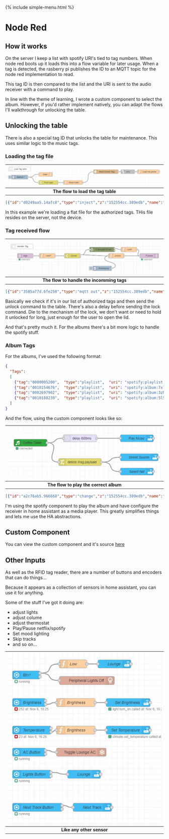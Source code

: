 {% include simple-menu.html %}

# Node Red

## How it works

On the server I keep a list with spotify URI's tied to tag numbers. When node red boots up it loads this into a flow variable for later usage.
When a tag is detected, the rasberry pi publishes the ID to an MQTT topic for the node red implementation to read.

This tag ID is then compared to the list and the URI is sent to the audio receiver with a command to play.

In line with the theme of learning, I wrote a custom component to select the album. However, if you'd rather implement natively, you can adapt the flows I'll walkthrough for unlocking the table.

## Unlocking the table

There is also a special tag ID that unlocks the table for maintenance. This uses similar logic to the music tags.

### Loading the tag file

|![Load](images/loadtags.png?raw=true "Load Tag Flow")|
|:--:|
| <b>The flow to load the tag table</b> |

```json
[{"id":"d0249aa5.14afc8","type":"inject","z":"152554cc.389edb","name":"","props":[{"p":"payload","v":"Started!","vt":"str"},{"p":"topic","v":"","vt":"string"}],"repeat":"","crontab":"","once":true,"onceDelay":"","topic":"","payload":"Started!","payloadType":"str","x":200,"y":120,"wires":[["f11098a2.4b88f8","464e3e5d.1a4b5"]]},{"id":"f11098a2.4b88f8","type":"change","z":"152554cc.389edb","name":"Flush tags","rules":[{"t":"delete","p":"Tags","pt":"global"}],"action":"","property":"","from":"","to":"","reg":false,"x":410,"y":160,"wires":[["28d375f9.d4d47a"]]},{"id":"464e3e5d.1a4b5","type":"function","z":"152554cc.389edb","name":"Clear","func":"flow.set(\"current_tag\", 0);","outputs":0,"noerr":0,"x":390,"y":100,"wires":[]},{"id":"28d375f9.d4d47a","type":"function","z":"152554cc.389edb","name":"Reset Index","func":"global.set(\"tag_count\", 0)\nglobal.set(\"spotify_tag_count\", 0)\nreturn msg;","outputs":1,"noerr":0,"x":590,"y":160,"wires":[["e011d35a.1d8b1"]]},{"id":"e011d35a.1d8b1","type":"file in","z":"152554cc.389edb","name":"Read Access Tags","filename":"/share/authorized_tags","format":"lines","chunk":false,"sendError":false,"encoding":"utf8","x":830,"y":80,"wires":[["48d45ac0.ec5f84"]]},{"id":"48d45ac0.ec5f84","type":"string","z":"152554cc.389edb","name":"strip","methods":[{"name":"trim","params":[]}],"prop":"payload","propout":"payload","object":"msg","objectout":"msg","x":990,"y":80,"wires":[["6f4b6a83.b251e4"]]},{"id":"6f4b6a83.b251e4","type":"function","z":"152554cc.389edb","name":"Load into global","func":"var count=global.get('tag_count') || 0;\n\nif (global.tag_count===undefined)//test exists\n{\n  global.tag_count=0;\n}\n\nglobal.set(\"Tags[\"+count+\"]\", msg.payload);\nglobal.set('tag_count', count + 1);\n\nmsg.payload = count\n\nreturn msg;","outputs":1,"noerr":0,"x":1140,"y":80,"wires":[[]]}]
```

In this example we're loading a flat file for the authorized tags. THis file resides on the server, not the device.

### Tag received flow

|![Handle](images/handletag.png?raw=true "Handle Tag Flow")|
|:--:|
| <b>The flow to handle the incomming tags</b> |

```json
[{"id":"3585a77d.6fe258","type":"mqtt out","z":"152554cc.389edb","name":"Publish","topic":"","qos":"0","retain":"false","broker":"2eafe4c0.b7da5c","x":980,"y":300,"wires":[]},{"id":"d82b898d.8d2e48","type":"mqtt in","z":"152554cc.389edb","name":"tags","topic":"coffee_table/tags","qos":"0","datatype":"auto","broker":"2eafe4c0.b7da5c","x":190,"y":300,"wires":[["aa02c509.209398"]]},{"id":"bba7a822.6dd958","type":"stoptimer","z":"152554cc.389edb","duration":"5","units":"Second","payloadtype":"num","payloadval":"lock","name":"","x":680,"y":260,"wires":[["a8851025.063b3"],[]]},{"id":"45f0144b.39d25c","type":"switch","z":"152554cc.389edb","name":"Check","property":"unlock","propertyType":"msg","rules":[{"t":"true"},{"t":"false"}],"checkall":"true","repair":false,"outputs":2,"x":490,"y":300,"wires":[["bba7a822.6dd958","3678f3ed.0183bc"],[]]},{"id":"3678f3ed.0183bc","type":"function","z":"152554cc.389edb","name":"unlock","func":"msg.topic = \"coffee_table/command\"\nmsg.payload = \"unlock\"\nreturn msg;","outputs":1,"noerr":0,"x":770,"y":300,"wires":[["3585a77d.6fe258"]]},{"id":"a8851025.063b3","type":"function","z":"152554cc.389edb","name":"Lock","func":"msg.topic = \"coffee_table/command\"\nmsg.payload = \"lock\"\nreturn msg;","outputs":1,"noerr":0,"x":850,"y":260,"wires":[["3585a77d.6fe258"]]},{"id":"cb1f7bed.cb9da8","type":"inject","z":"152554cc.389edb","name":"","repeat":"","crontab":"","once":false,"onceDelay":0.1,"topic":"","payload":"","payloadType":"date","x":680,"y":380,"wires":[["3678f3ed.0183bc"]]},{"id":"52d19d76.808bf4","type":"comment","z":"152554cc.389edb","name":"Handle Tag","info":"","x":170,"y":240,"wires":[]},{"id":"aa02c509.209398","type":"function","z":"152554cc.389edb","name":"Lock?","func":"var count=global.get('tag_count') || 0;\nvar tag;\n\nfor(i=0; i<count; i++)\n{\n    tag = global.get(\"Tags[\"+i+\"]\");\n    if (tag==msg.payload)\n    {\n        msg.unlock = true\n        return msg;\n    }\n}\nmsg.unlock = false\nreturn msg;","outputs":1,"noerr":0,"x":330,"y":300,"wires":[["45f0144b.39d25c"]]},{"id":"2eafe4c0.b7da5c","type":"mqtt-broker","name":"hassio","broker":"192.168.1.32","port":"10883","clientid":"node_red","usetls":false,"compatmode":true,"keepalive":"60","cleansession":true,"birthTopic":"","birthQos":"0","birthPayload":"","closeTopic":"","closeQos":"0","closePayload":"","willTopic":"","willQos":"0","willPayload":""}]
```

Basically we check if it's in our list of authorized tags and then send the unlock command to the table. There's also a delay before sending the lock command.
Die to the mechanism of the lock, we don't want or need to hold it unlocked for long, just enough for the user to open the lid.

And that's pretty much it. For the albums there's a bit more logic to handle the spotify stuff.

### Album Tags

For the albums, I've used the following format:

```json
{
  "Tags":
  [
    {"tag":"0000005200",  "type":"playlist",  "uri": "spotify:playlist:4KZzgqldtfgFhfu82RsUvb", "name":"Throwing Copper"},
    {"tag":"0010154676",  "type":"playlist",  "uri": "spotify:album:7xl50xr9NDkd3i2kBbzsNZ", "name": "Stadium Arcadium"},
    {"tag":"0002697902",  "type":"playlist",  "uri": "spotify:album:3zNi5dCpkbm4zv7h1vGOMy", "name": "Djesse vol2"},
    {"tag":"0010188239",  "type":"playlist",  "uri": "spotify:album:5l5m1hnH4punS1GQXgEi3T", "name": "Lateralus"}
  ]
}
```

And the flow, using the custom component looks like so:

|![Play](images/play.png?raw=true "Play Tag Flow")|
|:--:|
| <b>The flow to play the correct album</b> |

```json
[{"id":"a2c76ab5.966668","type":"change","z":"152554cc.389edb","name":"","rules":[{"t":"delete","p":"payload","pt":"msg"}],"action":"","property":"","from":"","to":"","reg":false,"x":419,"y":1981,"wires":[["22e23120.3afb9e","41cf0984.925558"]]},{"id":"22e23120.3afb9e","type":"api-call-service","z":"152554cc.389edb","name":"Select Source","server":"7d575fd3.be153","version":3,"debugenabled":false,"service_domain":"media_player","service":"select_source","entityId":"media_player.spotify_phil","data":"{\"source\":\"Onkyo TX-NR575E F3F71F\"}","dataType":"json","mergecontext":"","mustacheAltTags":false,"outputProperties":[],"queue":"none","x":669,"y":1961,"wires":[[]]},{"id":"cf41b9b3.0990f8","type":"album-picker","z":"152554cc.389edb","name":"Coffee Table","broker":"2eafe4c0.b7da5c","qos":"0","topic":"coffee_table/tags","path":"/share/music_tags.json","x":210,"y":1900,"wires":[["a2c76ab5.966668","8048bee3.1bf02"]]},{"id":"eba74ce6.1d2f6","type":"api-call-service","z":"152554cc.389edb","name":"Play Music","server":"7d575fd3.be153","version":3,"service_domain":"media_player","service":"play_media","entityId":"media_player.spotify_phil","data":"","dataType":"json","mergecontext":"","mustacheAltTags":false,"outputProperties":[],"queue":"none","x":659,"y":1881,"wires":[[]]},{"id":"41cf0984.925558","type":"api-call-service","z":"152554cc.389edb","name":"Select Net","server":"7d575fd3.be153","version":3,"debugenabled":false,"service_domain":"media_player","service":"select_source","entityId":"media_player.receiver","data":"{\"source\": \"net\"}","dataType":"json","mergecontext":"","mustacheAltTags":false,"outputProperties":[],"queue":"none","x":659,"y":2021,"wires":[[]]},{"id":"8048bee3.1bf02","type":"delay","z":"152554cc.389edb","name":"","pauseType":"delay","timeout":"600","timeoutUnits":"milliseconds","rate":"1","nbRateUnits":"1","rateUnits":"second","randomFirst":"1","randomLast":"5","randomUnits":"seconds","drop":false,"x":419,"y":1881,"wires":[["eba74ce6.1d2f6"]]},{"id":"7d575fd3.be153","type":"server","name":"Home Assistant","version":1,"legacy":false,"rejectUnauthorizedCerts":true,"ha_boolean":"y|yes|true|on|home|open","connectionDelay":true,"cacheJson":true},{"id":"2eafe4c0.b7da5c","type":"mqtt-broker","name":"hassio","broker":"192.168.1.32","port":"10883","clientid":"node_red","usetls":false,"compatmode":true,"keepalive":"60","cleansession":true,"birthTopic":"","birthQos":"0","birthPayload":"","closeTopic":"","closeQos":"0","closePayload":"","willTopic":"","willQos":"0","willPayload":""}]
```

I'm using the spotify component to play the album and have configure the receiver in home assistant as a media player. This greatly simplifies things and lets me use the HA abstractions.

## Custom Component

You can view the custom component and it's source [here](https://flows.nodered.org/node/node-red-contrib-nook-rfid-album-picker)

## Other Inputs

As well as the RFID tag reader, there are a number of buttons and encoders that can do things...

Because it appears as a collection of sensors in home assistant, you can use it for anything.

Some of the stuff I've got it doing are:
- adjust lights
- adjust colume
- adjust thermostat
- Play/Pause netflix/spotify
- Set mood lighting
- Skip tracks
- and so on...

|![Other](images/otherflows.png?raw=true "Other flows")|
|:--:|
| <b>Like any other sensor</b> |
